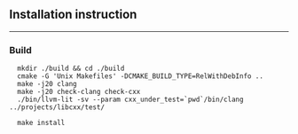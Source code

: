 ##  Installation instruction
----------------------------

### Build
```
  mkdir ./build && cd ./build
  cmake -G 'Unix Makefiles' -DCMAKE_BUILD_TYPE=RelWithDebInfo ..
  make -j20 clang
  make -j20 check-clang check-cxx
  ./bin/llvm-lit -sv --param cxx_under_test=`pwd`/bin/clang ../projects/libcxx/test/

  make install
```
